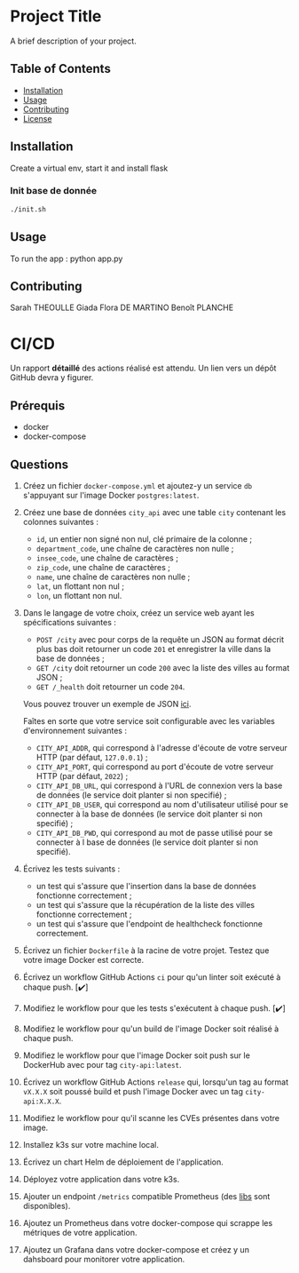 # Project Title

A brief description of your project.

## Table of Contents

- [Installation](#installation)
- [Usage](#usage)
- [Contributing](#contributing)
- [License](#license)

## Installation

Create a virtual env, start it and install flask

### Init base de donnée

```bash
./init.sh
```

## Usage

To run the app : 
python app.py

## Contributing

Sarah THEOULLE
Giada Flora DE MARTINO
Benoît PLANCHE

# CI/CD

Un rapport **détaillé** des actions réalisé est attendu. Un lien vers un dépôt GitHub devra y figurer.

## Prérequis

- docker
- docker-compose

## Questions

1) Créez un fichier `docker-compose.yml` et ajoutez-y un service `db` s'appuyant sur l'image Docker `postgres:latest`.

2) Créez une base de données `city_api` avec une table `city` contenant les colonnes suivantes :
    - `id`, un entier non signé non nul, clé primaire de la colonne ;
    - `department_code`, une chaîne de caractères non nulle ;
    - `insee_code`, une chaîne de caractères ;
    - `zip_code`, une chaîne de caractères ;
    - `name`, une chaîne de caractères non nulle ;
    - `lat`, un flottant non nul ;
    - `lon`, un flottant non nul.

3) Dans le langage de votre choix, créez un service web ayant les spécifications suivantes :
    - `POST /city` avec pour corps de la requête un JSON au format décrit plus bas doit retourner un code `201` et enregistrer la ville dans la base de données ;
    - `GET /city` doit retourner un code `200` avec la liste des villes au format JSON ;
    - `GET /_health` doit retourner un code `204`.

    Vous pouvez trouver un exemple de JSON [ici](https://github.com/leroyguillaume/tps/blob/main/cities.json).

    Faîtes en sorte que votre service soit configurable avec les variables d'environnement suivantes :
    - `CITY_API_ADDR`, qui correspond à l'adresse d'écoute de votre serveur HTTP (par défaut, `127.0.0.1`) ;
    - `CITY_API_PORT`, qui correspond au port d'écoute de votre serveur HTTP (par défaut, `2022`) ;
    - `CITY_API_DB_URL`, qui correspond à l'URL de connexion vers la base de données (le service doit planter si non specifié) ;
    - `CITY_API_DB_USER`, qui correspond au nom d'utilisateur utilisé pour se connecter à la base de données (le service doit planter si non specifié) ;
    - `CITY_API_DB_PWD`, qui correspond au mot de passe utilisé pour se connecter à l base de données (le service doit planter si non specifié).

4) Écrivez les tests suivants :
    - un test qui s'assure que l'insertion dans la base de données fonctionne correctement ;
    - un test qui s'assure que la récupération de la liste des villes fonctionne correctement ;
    - un test qui s'assure que l'endpoint de healthcheck fonctionne correctement.

5) Écrivez un fichier `Dockerfile` à la racine de votre projet. Testez que votre image Docker est correcte.

6) Écrivez un workflow GitHub Actions `ci` pour qu'un linter soit exécuté à chaque push. [:heavy_check_mark:]

7) Modifiez le workflow pour que les tests s'exécutent à chaque push. [:heavy_check_mark:]

8) Modifiez le workflow pour qu'un build de l'image Docker soit réalisé à chaque push.

9) Modifiez le workflow pour que l'image Docker soit push sur le DockerHub avec pour tag `city-api:latest`.

10) Écrivez un workflow GitHub Actions `release` qui, lorsqu'un tag au format `vX.X.X` soit poussé build et push l'image Docker avec un tag `city-api:X.X.X`.

11) Modifiez le workflow pour qu'il scanne les CVEs présentes dans votre image.

12) Installez k3s sur votre machine local.

13) Écrivez un chart Helm de déploiement de l'application.

14) Déployez votre application dans votre k3s.

15) Ajouter un endpoint `/metrics` compatible Prometheus (des [libs](https://sysdig.com/blog/prometheus-metrics/) sont disponibles).

16) Ajoutez un Prometheus dans votre docker-compose qui scrappe les métriques de votre application.

17) Ajoutez un Grafana dans votre docker-compose et créez y un dahsboard pour monitorer votre application.
